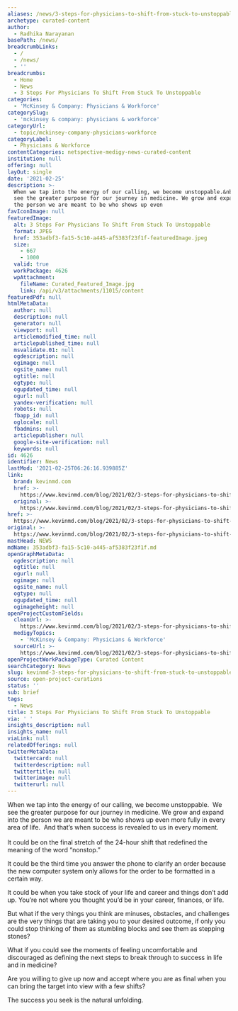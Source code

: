 ```yaml
---
aliases: /news/3-steps-for-physicians-to-shift-from-stuck-to-unstoppable
archetype: curated-content
author:
  - Radhika Narayanan
basePath: /news/
breadcrumbLinks:
  - /
  - /news/
  - ''
breadcrumbs:
  - Home
  - News
  - 3 Steps For Physicians To Shift From Stuck To Unstoppable
categories:
  - 'McKinsey & Company: Physicians & Workforce'
categorySlug:
  - 'mckinsey & company: physicians & workforce'
categoryUrl:
  - topic/mckinsey-company-physicians-workforce
categoryLabel:
  - Physicians & Workforce
contentCategories: netspective-medigy-news-curated-content
institution: null
offering: null
layOut: single
date: '2021-02-25'
description: >-
  When we tap into the energy of our calling, we become unstoppable.&nbsp; We
  see the greater purpose for our journey in medicine. We grow and expand into
  the person we are meant to be who shows up even
favIconImage: null
featuredImage:
  alt: 3 Steps For Physicians To Shift From Stuck To Unstoppable
  format: JPEG
  href: 353adbf3-fa15-5c10-a445-af5383f23f1f-featuredImage.jpeg
  size:
    - 667
    - 1000
  valid: true
  workPackage: 4626
  wpAttachment:
    fileName: Curated_Featured_Image.jpg
    link: /api/v3/attachments/11015/content
featuredPdf: null
htmlMetaData:
  author: null
  description: null
  generator: null
  viewport: null
  articlemodified_time: null
  articlepublished_time: null
  msvalidate.01: null
  ogdescription: null
  ogimage: null
  ogsite_name: null
  ogtitle: null
  ogtype: null
  ogupdated_time: null
  ogurl: null
  yandex-verification: null
  robots: null
  fbapp_id: null
  oglocale: null
  fbadmins: null
  articlepublisher: null
  google-site-verification: null
  keywords: null
id: 4626
identifier: News
lastMod: '2021-02-25T06:26:16.939885Z'
link:
  brand: kevinmd.com
  href: >-
    https://www.kevinmd.com/blog/2021/02/3-steps-for-physicians-to-shift-from-stuck-to-unstoppable.html
  original: >-
    https://www.kevinmd.com/blog/2021/02/3-steps-for-physicians-to-shift-from-stuck-to-unstoppable.html
href: >-
  https://www.kevinmd.com/blog/2021/02/3-steps-for-physicians-to-shift-from-stuck-to-unstoppable.html
original: >-
  https://www.kevinmd.com/blog/2021/02/3-steps-for-physicians-to-shift-from-stuck-to-unstoppable.html
mastHead: NEWS
mdName: 353adbf3-fa15-5c10-a445-af5383f23f1f.md
openGraphMetaData:
  ogdescription: null
  ogtitle: null
  ogurl: null
  ogimage: null
  ogsite_name: null
  ogtype: null
  ogupdated_time: null
  ogimageheight: null
openProjectCustomFields:
  cleanUrl: >-
    https://www.kevinmd.com/blog/2021/02/3-steps-for-physicians-to-shift-from-stuck-to-unstoppable.html
  medigyTopics:
    - 'McKinsey & Company: Physicians & Workforce'
  sourceUrl: >-
    https://www.kevinmd.com/blog/2021/02/3-steps-for-physicians-to-shift-from-stuck-to-unstoppable.html
openProjectWorkPackageType: Curated Content
searchCategory: News
slug: kevinmd-3-steps-for-physicians-to-shift-from-stuck-to-unstoppable
source: open-project-curations
status: ''
sub: brief
tags:
  - News
title: 3 Steps For Physicians To Shift From Stuck To Unstoppable
via: ' '
insights_description: null
insights_name: null
viaLink: null
relatedOfferings: null
twitterMetaData:
  twittercard: null
  twitterdescription: null
  twittertitle: null
  twitterimage: null
  twitterurl: null
---
```

<p>When we tap into the energy of our calling, we become unstoppable.&nbsp; We see the greater purpose for our journey in medicine. We grow and expand into the person we are meant to be who shows up even more fully in every area of life. &nbsp;And that’s when success is revealed to us in every moment.<br><br>It could be on the final stretch of the 24-hour shift that redefined the meaning of the word “nonstop.”</p><p>It could be the third time you answer the phone to clarify an order because the new computer system only allows for the order to be formatted in a certain way.</p><p>It could be when you take stock of your life and career and things don’t add up. You’re not where you thought you’d be in your career, finances, or life.</p><p>But what if the very things you think are minuses, obstacles, and challenges are the very things that are taking you to your desired outcome, if only you could stop thinking of them as stumbling blocks and see them as stepping stones?</p><p>What if you could see the moments of feeling uncomfortable and discouraged as defining the next steps to break through to success in life and in medicine?</p><p>Are you willing to give up now and accept where you are as final when you can bring the target into view with a few shifts?</p><p>The success you seek is the natural unfolding.</p>